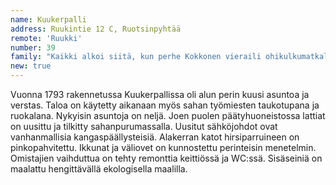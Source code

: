 ```yaml
---
name: Kuukerpalli
address: Ruukintie 12 C, Ruotsinpyhtää
remote: 'Ruukki'
number: 39
family: "Kaikki alkoi siitä, kun perhe Kokkonen vieraili ohikulkumatkallaan Strömforsin ruukissa ensi kertaa. Heinäkuinen päivä oli kaunis ja aurinkoinen. Parhaillaan esitettiin kesäteatterissa näytelmää Keihäsmatkat. Tunnelma oli upea ja vanha ruukkialue kuhisi elämää. Myöhemmin syksyllä vähän kuin vahingossa rouvan eteen tupsahti asunnon myynti-ilmoitus Strömforsin ruukista. Sirkka ja Joona Kokkonen lapsineen lähtivät Vantaalta katsomaan asuntoa lomakodikseen. Kaupat syntyivät ja Kuukerpalli on ollut siitä lähtien ahkerassa mökkikäytössä. Kokkoset kehuvat ruukissa asuvia ihmisiä erittäin ystävällisiksi ja yhteisöllisiksi ja kokevat olevansa tervetulleita porukkaan."
new: true
---
```

Vuonna 1793 rakennetussa Kuukerpallissa oli alun perin kuusi asuntoa ja verstas. Taloa on käytetty aikanaan myös sahan työmiesten taukotupana ja ruokalana. Nykyisin asuntoja on neljä. Joen puolen päätyhuoneistossa lattiat on uusittu ja tilkitty sahanpurumassalla. Uusitut sähköjohdot ovat vanhanmallisia kangaspäällysteisiä. Alakerran katot hirsiparruineen on pinkopahvitettu. Ikkunat ja väliovet on kunnostettu perinteisin menetelmin. Omistajien vaihduttua on tehty remonttia keittiössä ja WC:ssä. Sisäseiniä on maalattu hengittävällä ekologisella maalilla. 
